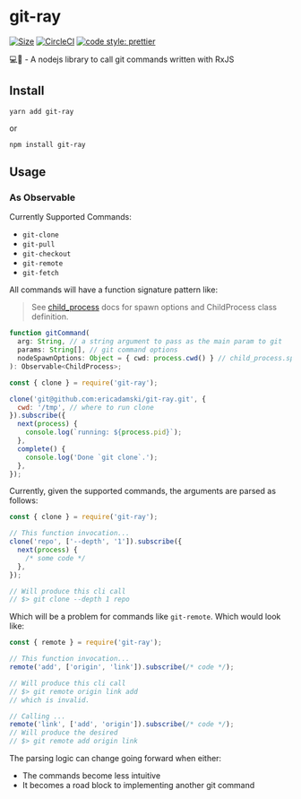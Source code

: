 # git-ray

[![Size](http://img.badgesize.io/ericadamski/rx-get/master/index.js.svg?compression=gzip)](https://github.com/ngryman/badge-size)
[![CircleCI](https://circleci.com/gh/ericadamski/git-ray.svg?style=shield)](https://circleci.com/gh/ericadamski/git-ray)
[![code style: prettier](https://img.shields.io/badge/code_style-prettier-ff69b4.svg?style=shield)](https://github.com/prettier/prettier)

💻🔫 - A nodejs library to call git commands written with RxJS

## Install

`yarn add git-ray`

or

`npm install git-ray`

## Usage

### As Observable

Currently Supported Commands:

- `git-clone`
- `git-pull`
- `git-checkout`
- `git-remote`
- `git-fetch`

All commands will have a function signature pattern like:

> See [child_process](https://nodejs.org/dist/latest-v8.x/docs/api/child_process.html) docs for spawn options and ChildProcess class definition.

```typescript
function gitCommand(
  arg: String, // a string argument to pass as the main param to git
  params: String[], // git command options
  nodeSpawnOptions: Object = { cwd: process.cwd() } // child_process.spawn options
): Observable<ChildProcess>;
```

```javascript
const { clone } = require('git-ray');

clone('git@github.com:ericadamski/git-ray.git', {
  cwd: '/tmp', // where to run clone
}).subscribe({
  next(process) {
    console.log(`running: ${process.pid}`);
  },
  complete() {
    console.log('Done `git clone`.');
  },
});
```

Currently, given the supported commands, the arguments are parsed as follows:

```javascript
const { clone } = require('git-ray');

// This function invocation...
clone('repo', ['--depth', '1']).subscribe({
  next(process) {
    /* some code */
  },
});

// Will produce this cli call
// $> git clone --depth 1 repo
```

Which will be a problem for commands like `git-remote`. Which would look like:

```javascript
const { remote } = require('git-ray');

// This function invocation...
remote('add', ['origin', 'link']).subscribe(/* code */);

// Will produce this cli call
// $> git remote origin link add
// which is invalid.

// Calling ...
remote('link', ['add', 'origin']).subscribe(/* code */);
// Will produce the desired
// $> git remote add origin link
```

The parsing logic can change going forward when either:

- The commands become less intuitive
- It becomes a road block to implementing another git command
